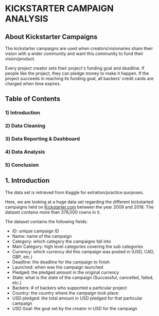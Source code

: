 # KICKSTARTER CAMPAIGN ANALYSIS

## About Kickstarter Campaigns
The kickstarter campaigns are used when creators/visionaries share their vision with a wider community and want this community to fund their vision/product. 

Every project creator sets their project's funding goal and deadline. If people like the project, they can pledge money to make it happen. If the project succeeds in reaching its funding goal, all backers' credit cards are charged when time expires.

## Table of Contents
### 1) Introduction
### 2) Data Cleaning
### 3) Data Reporting & Dashboard
### 4) Data Analysis
### 5) Conclusion


## 1. Introduction
The data set is retrieved from Kaggle for exlration/practice purposes.

Here, we are looking at a huge data set regarding the different kickstarted campaigns held on [Kickstarter.com](url) between the year 2009 and 2018.
The dataset contains more than 378,000 rowns in it. 

The dataset contains the following fields:
- ID: unique campaign ID
- Name: name of the campaign
- Category: which category the campaigns fall into
- Main Category: high level categories covering the sub categories
- Currency: which currency did this campaign was posted in (USD, CAD, GBP, etc.)
- Deadline: the deadline for the campaign to finish
- Launched: when was the campaign launched
- Pledged: the pledged amount in the original currency
- State: what is the state of the campaign (Successful, cancelled, failed, etc.)
- Backers: # of backers who supported a particular project
- Country: the country where the campaign took place
- USD pledged: the total amount in USD pledged for that particular campaign
- USD Goal: the goal set by the creator in USD for the campaign
